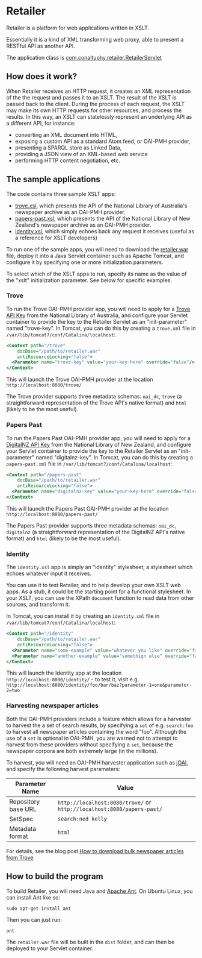 # Retailer

Retailer is a platform for web applications written in XSLT.

Essentially it is a kind of XML transforming web proxy, able to present a RESTful API as another API. 

The application class is [com.conaltuohy.retailer.RetailerServlet](https://github.com/Conal-Tuohy/Retailer/blob/master/src/com/conaltuohy/retailer/RetailerServlet.java)

## How does it work?
When Retailer receives an HTTP request, it creates an XML representation of the the request and passes it to an XSLT. The result of the XSLT is passed back to the client. During the process of each request, the XSLT may make its own HTTP requests for other resources, and process the results. In this way, an XSLT can statelessly represent an underlying API as a different API, for instance:

* converting an XML document into HTML, 
* exposing a custom API as a standard Atom feed, or OAI-PMH provider, 
* presenting a SPARQL store as Linked Data, 
* providing a JSON view of an XML-based web service
* performing HTTP content negotiation, etc.

## The sample applications
The code contains three sample XSLT apps:

* [trove.xsl](https://github.com/Conal-Tuohy/Retailer/blob/master/etc/trove.xsl), which presents the API of the National Library of Australia's newspaper archive as an OAI-PMH provider. 
* [papers-past.xsl](https://github.com/Conal-Tuohy/Retailer/blob/master/etc/papers-past.xsl), which presents the API of the National Library of New Zealand's newspaper archive as an OAI-PMH provider. 
* [identity.xsl](https://github.com/Conal-Tuohy/Retailer/blob/master/etc/identity.xsl), which simply echoes back any request it receives (useful as a reference for XSLT developers)

To run one of the sample apps, you will need to download the [retailer.war](https://github.com/Conal-Tuohy/Retailer/releases/tag/v2.0) file, deploy it into a Java Servlet container such as Apache Tomcat, and configure it by specifying one or more initialization parameters.

To select which of the XSLT apps to run, specify its name as the value of the "xslt" initialization parameter. See below for specific examples.

### Trove
To run the Trove OAI-PMH provider app, you will need to apply for a [Trove API Key](http://help.nla.gov.au/trove/building-with-trove/api) from the National Library of Australia, and configure your Servlet container to provide the key to the Retailer Servlet as an "init-parameter" named "trove-key". In Tomcat, you can do this by creating a `trove.xml` file in `/var/lib/tomcat7/conf/Catalina/localhost`:
```xml
<Context path="/trove" 
	docBase="/path/to/retailer.war"
	antiResourceLocking="false">
  <Parameter name="trove-key" value="your-key-here" override="false"/>
</Context>
```
This will launch the Trove OAI-PMH provider at the location `http://localhost:8080/trove/`

The Trove provider supports three metadata schemas: `oai_dc`, `trove` (a straightforward representation of the Trove API's native format) and `html` (likely to be the most useful).

### Papers Past
To run the Papers Past OAI-PMH provider app, you will need to apply for a [DigitalNZ API Key](http://www.digitalnz.org/api_keys) from the National Library of New Zealand, and configure your Servlet container to provide the key to the Retailer Servlet as an "init-parameter" named "digitalnz-key". In Tomcat, you can do this by creating a `papers-past.xml` file in `/var/lib/tomcat7/conf/Catalina/localhost`:
```xml
<Context path="/papers-past" 
	docBase="/path/to/retailer.war"
	antiResourceLocking="false">
  <Parameter name="digitalnz-key" value="your-key-here" override="false"/>
</Context>
```
This will launch the Papers Past OAI-PMH provider at the location `http://localhost:8080/papers-past/`

The Papers Past provider supports three metadata schemas: `oai_dc`, `digitalnz` (a straightforward representation of the DigitalNZ API's native format) and `html` (likely to be the most useful).

### Identity
The `identity.xsl` app is simply an "identity" stylesheet; a stylesheet which echoes whatever input it receives. 

You can use it to test Retailer, and to help develop your own XSLT web apps. As a stub, it could be the starting point for a functional stylesheet. In your XSLT, you can use the XPath `document` function to read data from other sources, and transform it.

In Tomcat, you can install it by creating an `identity.xml` file in `/var/lib/tomcat7/conf/Catalina/localhost`:
```xml
<Context path="/identity" 
	docBase="/path/to/retailer.war"
	antiResourceLocking="false">
  <Parameter name="some-example" value="whatever you like" override="false"/>
  <Parameter name="another-example" value="somethign else" override="false"/>
</Context>
```
This will launch the Identity app at the location `http://localhost:8080/identity/` - to test it, visit e.g. `http://localhost:8080/identity/foo/bar/baz?parameter-1=one&parameter-2=two`

### Harvesting newspaper articles

Both the OAI-PMH providers include a feature which allows for a harvester to harvest the a set of search results, by specifying a `set` of e.g. `search:foo` to harvest all newspaper articles containing the word "foo". Although the use of a `set` is optional in OAI-PMH, you are warned not to attempt to harvest from these providers without specifying a `set`, because the newspaper corpora are both extremely large (in the millions).

To harvest, you will need an OAI-PMH harvester application such as [jOAI](http://www.dlese.org/dds/services/joai_software.jsp), and specify the following harvest parameters:

Parameter Name      | Value
--------------------|--------------------------------
Repository base URL | `http://localhost:8080/trove/` or `http://localhost:8080/papers-past/`
SetSpec             | `search:ned kelly`
Metadata format     | `html`

For details, see the blog post [How to download bulk newspaper articles from Trove](http://conaltuohy.com/blog/how-to-download-bulk-newspaper-articles-from-trove/)

## How to build the program
To build Retailer, you will need Java and [Apache Ant](http://ant.apache.org/).  On Ubuntu Linux, you can install Ant like so:
```
sudo apt-get install ant
```
Then you can just run:
```
ant
```
The `retailer.war` file will be built in the `dist` folder, and can then be deployed to your Servlet container.

